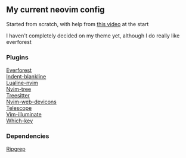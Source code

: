 ## My current neovim config
Started from scratch, with help from [this video](https://www.youtube.com/watch?v=ZjMzBd1Dqz8&t=5046s) at the start  

I haven't completely decided on my theme yet, although I do really like everforest  

### Plugins
[Everforest](https://github.com/sainnhe/everforest)  
[Indent-blankline](https://github.com/lukas-reineke/indent-blankline.nvim)  
[Lualine-nvim](https://github.com/nvim-lualine/lualine.nvim)  
[Nvim-tree](https://github.com/nvim-tree/nvim-tree.lua)  
[Treesitter](https://github.com/nvim-treesitter/nvim-treesitter)  
[Nvim-web-devicons](https://github.com/nvim-tree/nvim-web-devicons)  
[Telescope](https://github.com/nvim-telescope/telescope.nvim)  
[Vim-illuminate](https://github.com/RRethy/vim-illuminate)  
[Which-key](https://github.com/folke/which-key.nvim)  

### Dependencies
[Ripgrep](https://github.com/BurntSushi/ripgrep)  
